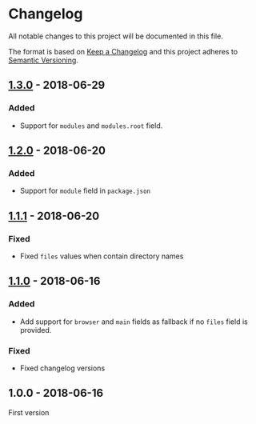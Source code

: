 # Changelog

All notable changes to this project will be documented in this file.

The format is based on [Keep a Changelog](http://keepachangelog.com/) 
and this project adheres to [Semantic Versioning](http://semver.org/).

## [1.3.0] - 2018-06-29

### Added

- Support for `modules` and `modules.root` field.

## [1.2.0] - 2018-06-20

### Added

- Support for `module` field in `package.json`

## [1.1.1] - 2018-06-20

### Fixed

- Fixed `files` values when contain directory names

## [1.1.0] - 2018-06-16

### Added

- Add support for `browser` and `main` fields as fallback if no `files` field is provided.

### Fixed

- Fixed changelog versions

## 1.0.0 - 2018-06-16

First version


[1.3.0]: https://github.com/oscarotero/browser-assets/compare/v1.2.0...v1.3.0
[1.2.0]: https://github.com/oscarotero/browser-assets/compare/v1.1.1...v1.2.0
[1.1.1]: https://github.com/oscarotero/browser-assets/compare/v1.1.0...v1.1.1
[1.1.0]: https://github.com/oscarotero/browser-assets/compare/v1.0.0...v1.1.0
